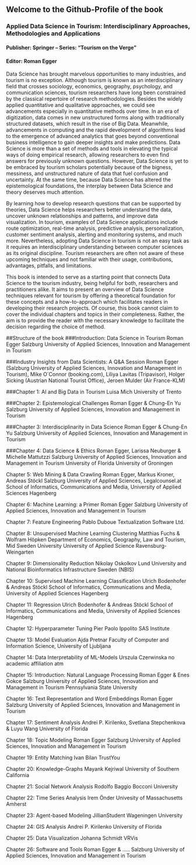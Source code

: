 ## Welcome to the Github-Profile of the book 

### Applied Data Science in Tourism: Interdisciplinary Approaches, Methodologies and Applications
#### Publisher: Springer – Series: “Tourism on the Verge”
#### Editor: Roman Egger

Data Science has brought marvelous opportunities to many industries, and tourism is no exception. Although tourism is known as an interdisciplinary field that crosses sociology, economics, geography, psychology, and communication sciences, tourism researchers have long been constrained by the classical repertoire of research methodologies. Besides the widely applied quantitative and qualitative approaches, we could see advancements especially in quantitative methods over time. In an era of digitization, data comes in new unstructured forms along with traditionally structured datasets, which result in the rise of Big Data. Meanwhile, advancements in computing and the rapid development of algorithms lead to the emergence of advanced analytics that goes beyond conventional business intelligence to gain deeper insights and make predictions. Data Science is more than a set of methods and tools in elevating the typical ways of doing empirical research, allowing researchers to even find answers for previously unknown questions. However, Data Science is yet to be embraced by tourism scholars potentially because of the bigness, messiness, and unstructured nature of data that fuel confusion and uncertainty. At the same time, because Data Science has altered the epistemological foundations, the interplay between Data Science and theory deserves much attention.

By learning how to develop research questions that can be supported by theories, Data Science helps researchers better understand the data, uncover unknown relationships and patterns, and improve data visualization. In tourism, examples of Data Science applications include route optimization, real-time analysis, predictive analysis, personalization, customer sentiment analysis, alerting and monitoring systems, and much more. Nevertheless, adopting Data Science in tourism is not an easy task as it requires an interdisciplinary understanding between computer sciences as its original discipline. Tourism researchers are often not aware of these upcoming techniques and not familiar with their usage, contributions, advantages, pitfalls, and limitations.

This book is intended to serve as a starting point that connects Data Science to the tourism industry, being helpful for both, researchers and practitioners alike. It aims to present an overview of Data Science techniques relevant for tourism by offering a theoretical foundation for these concepts and a how-to-approach which facilitates readers in developing their research projects. Of course, this book cannot claim to cover the individual chapters and topics in their completeness. Rather, the aim is to provide the reader with the necessary knowledge to facilitate the decision regarding the choice of method.

##Structure of the book
###Introduction: Data Science in Tourism
Roman Egger
Salzburg University of Applied Sciences, Innovation and Management in Tourism

###Industry Insights from Data Scientists: A Q&A Session
Roman Egger (Salzburg University of Applied Sciences, Innovation and Management in Tourism), Mike O´Connor (booking.com), Liliya Lavitas (Tripavisor), Holger Sicking (Austrian National Tourist Office), Jeroen Mulder (Air France-KLM)

###Chapter 1: AI and Big Data in Tourism
Luisa Mich
University of Trento

###Chapter 2: Epistemological Challenges
Roman Egger & Chung-En Yu
Salzburg University of Applied Sciences, Innovation and Management in Tourism

###Chapter 3: Interdisciplinarity in Data Science
Roman Egger & Chung-En Yu
Salzburg University of Applied Sciences, Innovation and Management in Tourism

###Chapter 4: Data Science & Ethics
Roman Egger, Larissa Neuburger & Michelle Mattutzzi
Salzburg University of Applied Sciences, Innovation and Management in Tourism
University of Florida
University of Groningen

Chapter 5: Web Mining & Data Crawling
Roman Egger, Markus Kroner, Andreas Stöckl
Salzburg University of Applied Sciences,
Legalcounsel.at
School of Informatics, Communications and Media, University of Applied Sciences Hagenberg

Chapter 6: Machine Learning: a Primer
Roman Egger
Salzburg University of Applied Sciences, Innovation and Management in Tourism

Chapter 7: Feature Engineering
Pablo Duboue
Textualization Software Ltd.

Chapter 8: Unsupervised Machine Learning
Clustering
Matthias Fuchs & Wolfram Höpken
Department of Economics, Geography, Law and Tourism, Mid Sweden University
University of Applied Science Ravensburg-Weingarten

Chapter 9: Dimensionality Reduction
Nikolay Oskolkov
Lund University and National Bioinformatics Infrastructure Sweden (NBIS)

Chapter 10: Supervised Machine Learning
Classification
Ulrich Bodenhofer & Andreas Stöckl
School of Informatics, Communications and Media, University of Applied Sciences Hagenberg

Chapter 11: Regression
Ulrich Bodenhofer & Andreas Stöckl
School of Informatics, Communications and Media, University of Applied Sciences Hagenberg

Chapter 12: Hyperparameter Tuning
Pier Paolo Ippolito
SAS Institute

Chapter 13: Model Evaluation
Ajda Pretnar
Faculty of Computer and Information Science, University of Ljubljana

Chapter 14: Data Interpretability of ML-Models
Urszula Czerwinska
no academic affiliation atm

Chapter 15: Introduction: Natural Language Processing
Roman Egger & Enes Gokce
Salzburg University of Applied Sciences, Innovation and Management in Tourism
Pennsylvania State University

Chapter 16: Text Representation and Word Embeddings
Roman Egger
Salzburg University of Applied Sciences, Innovation and Management in Tourism

Chapter 17: Sentiment Analysis
Andrei P. Kirilenko, Svetlana Stepchenkova & Luyu Wang
University of Florida

Chapter 18: Topic Modeling
Roman Egger
Salzburg University of Applied Sciences, Innovation and Management in Tourism

Chapter 19: Entity Matching
Ivan Bilan
TrustYou

Chapter 20: Knowledge-Graphs
Mayank Kejriwal
University of Southern California

Chapter 21: Social Network Analysis
Rodolfo Baggio
Bocconi University

Chapter 22: Time Series Analysis
Irem Önder
Univesity of Massachusetts Amherst

Chapter 23: Agent-based Modeling
JillianStudent
Wageningen University

Chapter 24: GIS Analysis
Andrei P. Kirilenko
University of Florida

Chapter 25: Data Visualization
Johanna Schmidt
VRVis

Chapter 26: Software and Tools
Roman Egger & …..
Salzburg University of Applied Sciences, Innovation and Management in Tourism
